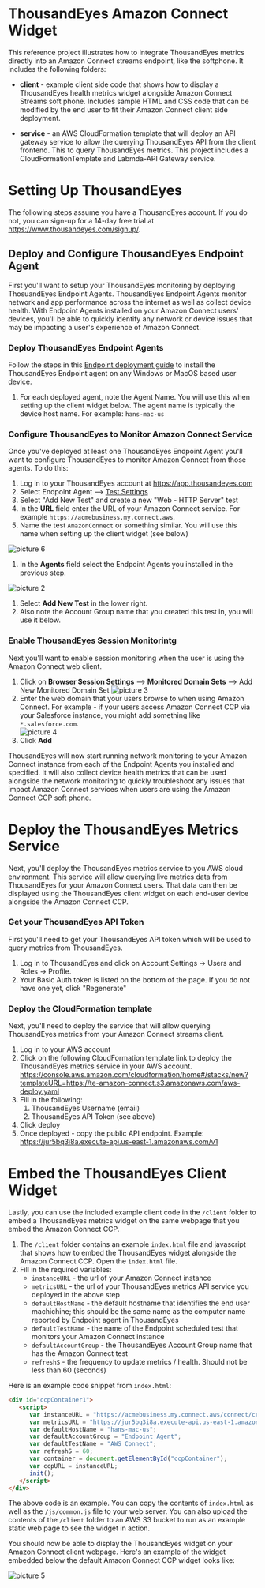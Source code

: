 # ThousandEyes Amazon Connect Widget

This reference project illustrates how to integrate ThousandEyes metrics directly into an Amazon Connect streams endpoint, like the softphone. It includes the following folders:

* **client** - example client side code that shows how to display a ThousandEyes health metrics widget alongside Amazon Connect Streams soft phone. Includes sample HTML and CSS code that can be modified by the end user to fit their Amazon Connect client side deployment.
  
* **service** - an AWS CloudFormation template that will deploy an API gateway service to allow the querying ThousandEyes API from the client frontend. This  to query ThousandEyes metrics. This project includes a CloudFormationTemplate and Labmda-API Gateway service.

# Setting Up ThousandEyes
The following steps assume you have a ThousandEyes account. If you do not, you can sign-up for a 14-day free trial at https://www.thousandeyes.com/signup/.

## Deploy and Configure ThousandEyes Endpoint Agent
First you'll want to setup your ThousandEyes monitoring by deploying ThosuandEyes Endpoint Agents. ThousandEyes Endpoint Agents monitor network and app performance across the internet as well as collect device health. With Endpoint Agents installed on your Amazon Connect users' devices, you'll be able to quickly identify any network or device issues that may be impacting a user's experience of Amazon Connect.

### Deploy ThousandEyes Endpoint Agents
Follow the steps in this [Endpoint deployment guide](https://docs.thousandeyes.com/product-documentation/global-vantage-points/endpoint-agents/quick-guide-on-endpoint-agent#configuring-and-deploying-the-endpoint-agent) to install the ThousandEyes Endpoint agent on any Windows or MacOS based user device.
1) For each deployed agent, note the Agent Name. You will use this when setting up the client widget below. The agent name is typically the device host name. For example: `hans-mac-us`

### Configure ThousandEyes to Monitor Amazon Connect Service
Once you've deployed at least one ThousandEyes Endpoint Agent you'll want to configure ThousandEyes to monitor Amazon Connect from those agents. To do this: 
1) Log in to your ThousandEyes account at https://app.thousandeyes.com
2) Select Endpoint Agent --> [Test Settings](https://app.thousandeyes.com/endpoint/test-settings/) 
3) Select "Add New Test" and create a new "Web - HTTP Server" test
4) In the **URL** field enter the URL of your Amazon Connect service. For example `https://acmebusiness.my.connect.aws`.  
5) Name the test `AmazonConnect` or something similar. You will use this name when setting up the client widget (see below)
   
![picture 6](readme/4afef72d2e22df4fa144f4786af74bc24416362565f1d3d2b411539eaeb50157.png)  
1) In the **Agents** field select the Endpoint Agents you installed in the previous step. 
   
![picture 2](readme/21828ef52af6622212d8453046bd3d395245bf391fe90b968538968978af57ab.png)  
1) Select **Add New Test** in the lower right.
2) Also note the Account Group name that you created this test in, you will use it below.
### Enable ThousandEyes Session Monitorintg
Next you'll want to enable session monitoring when the user is using the Amazon Connect web client. 
1) Click on **Browser Session Settings** --> **Monitored Domain Sets** --> Add New Monitored Domain Set
![picture 3](readme/886974b69ba1a66a50dd5e4bac96bf3a05201487993581d9f3f2a1abbd1fcea1.png)
2) Enter the web domain that your users browse to when using Amazon Connect. For example - if your users access Amazon Connect CCP via your Salesforce instance, you might add something like `*.salesforce.com`.  
![picture 4](readme/7b174a617a0bdf4cff1eace3b8a94bab5dc8b96f1445867cb5c2724fa838752c.png)  
3) Click **Add**
 
ThousandEyes will now start running network monitoring to your Amazon Connect instance from each of the Endpoint Agents you installed and specified. It will also collect device health metrics that can be used alongside the network monitoring to quickly troubleshoot any issues that impact Amazon Connect services when users are using the Amazon Connect CCP soft phone.
# Deploy the ThousandEyes Metrics Service
Next, you'll deploy the ThousandEyes metrics service to you AWS cloud environment. This service will allow querying live metrics data from ThousandEyes for your Amazon Connect users. That data can then be displayed using the ThousandEyes client widget on each end-user device alongside the Amazon Connect CCP.  
### Get your ThousandEyes API Token
First you'll need to get your ThousandEyes API token which will be used to query metrics from ThousandEyes.  
   1) Log in to ThousandEyes and click on Account Settings -> Users and Roles -> Profile.
   2) Your Basic Auth token is listed on the bottom of the page. If you do not have one yet, click "Regenerate"

### Deploy the CloudFormation template
Next, you'll need to deploy the service that will allow querying ThousandEyes metrics from your Amazon Connect streams client.
   1) Log in to your AWS account
   2) Click on the following CloudFormation template link to deploy the ThousandEyes metrics service in your AWS account. https://console.aws.amazon.com/cloudformation/home#/stacks/new?templateURL=https://te-amazon-connect.s3.amazonaws.com/aws-deploy.yaml
   3) Fill in the following:
      1) ThousandEyes Username (email)
      2) ThousandEyes API Token (see above)
   4) Click deploy
   5) Once deployed - copy the public API endpoint. Example: https://jur5bq3i8a.execute-api.us-east-1.amazonaws.com/v1
   
# Embed the ThousandEyes Client Widget
Lastly, you can use the included example client code in the `/client` folder to embed a ThousandEyes metrics widget on the same webpage that you embed the Amazon Connect CCP. 
1) The `/client` folder contains an example `index.html` file and javascript that shows how to embed the ThousandEyes widget alongside the Amazon Connect CCP. Open the `index.html` file.
2) Fill in the required variables:
   * `instanceURL` - the url of your Amazon Connect instance
   * `metricsURL` - the url of your ThousandEyes metrics API service you deployed in the above step
   * `defaultHostName` - the default hostname that identifies the end user machichine; this should be the same name as the computer name reported by Endpoint agent in ThousandEyes
   * `defaultTestName` - the name of the Endpoint scheduled test that monitors your Amazon Connect instance
   * `defaultAccountGroup` - the ThousandEyes Account Group name that has the Amazon Connect test
   * `refreshS` - the frequency to update metrics / health. Should not be less than 60 (seconds)

Here is an example code snippet from `index.html`:

```html
<div id="ccpContainer1">
   <script>
      var instanceURL = "https://acmebusiness.my.connect.aws/connect/ccp#/";
      var metricsURL = "https://jur5bq3i8a.execute-api.us-east-1.amazonaws.com/v1";
      var defaultHostName = "hans-mac-us";
      var defaultAccountGroup = "Endpoint Agent";
      var defaultTestName = "AWS Connect";
      var refreshS = 60;
      var container = document.getElementById("ccpContainer");
      var ccpURL = instanceURL;
      init();
   </script>
</div>
```

The above code is an example. You can copy the contents of `index.html` as well as the `/js/common.js` file to your web server. You can also upload the contents of the `/client` folder to an AWS S3 bucket to run as an example static web page to see the widget in action.

You should now be able to display the ThousandEyes widget on your Amazon Connect client webpage. Here's an example of the widget embedded below the default Amacon Connect CCP widget looks like:

![picture 5](readme/234f11324926ac530d2794d6f96d9f69dacd3fcc2cfa9205b2e873feaa6f09fc.png)  
